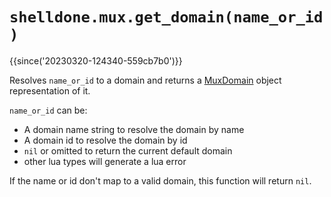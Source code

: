 # `shelldone.mux.get_domain(name_or_id)`

{{since('20230320-124340-559cb7b0')}}

Resolves `name_or_id` to a domain and returns a
[MuxDomain](../MuxDomain/index.md) object representation of it.

`name_or_id` can be:

* A domain name string to resolve the domain by name
* A domain id to resolve the domain by id
* `nil` or omitted to return the current default domain
* other lua types will generate a lua error

If the name or id don't map to a valid domain, this function will return `nil`.

